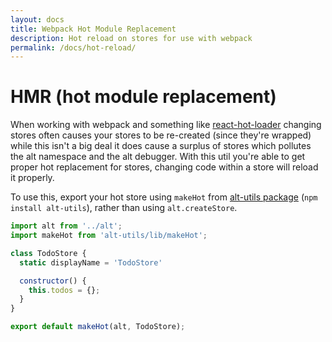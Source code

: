 ```yaml
---
layout: docs
title: Webpack Hot Module Replacement
description: Hot reload on stores for use with webpack
permalink: /docs/hot-reload/
---
```


# HMR (hot module replacement)

When working with webpack and something like [react-hot-loader](https://github.com/gaearon/react-hot-loader) changing stores often causes your stores to be re-created (since they're wrapped) while this isn't a big deal it does cause a surplus of stores which pollutes the alt namespace and the alt debugger. With this util you're able to get proper hot replacement for stores, changing code within a store will reload it properly.

To use this, export your hot store using `makeHot` from [alt-utils package](https://github.com/altjs/utils) (`npm install alt-utils`), rather than using `alt.createStore`.

```js
import alt from '../alt';
import makeHot from 'alt-utils/lib/makeHot';

class TodoStore {
  static displayName = 'TodoStore'

  constructor() {
    this.todos = {};
  }
}

export default makeHot(alt, TodoStore);
```

